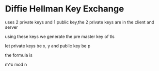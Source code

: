 # Diffie Hellman Key Exchange

uses 2 private keys and 1 public key,the 2 private keys are in the client and server 

using these keys we generate the pre master key of tls

let private keys be x, y and public key be p

the formula is 

m^x mod n
